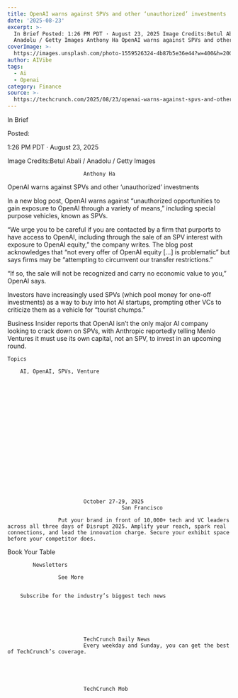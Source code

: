 ```yaml
---
title: OpenAI warns against SPVs and other ‘unauthorized’ investments
date: '2025-08-23'
excerpt: >-
  In Brief Posted: 1:26 PM PDT · August 23, 2025 Image Credits:Betul Abali /
  Anadolu / Getty Images Anthony Ha OpenAI warns against SPVs and other ‘unau...
coverImage: >-
  https://images.unsplash.com/photo-1559526324-4b87b5e36e44?w=400&h=200&fit=crop&auto=format
author: AIVibe
tags:
  - Ai
  - Openai
category: Finance
source: >-
  https://techcrunch.com/2025/08/23/openai-warns-against-spvs-and-other-unauthorized-investments/
---
```

In Brief



Posted:


1:26 PM PDT · August 23, 2025



Image Credits:Betul Abali / Anadolu / Getty Images



	
		
							
											
									
					
		
							Anthony Ha
					
	



OpenAI warns against SPVs and other ‘unauthorized’ investments


In a new blog post, OpenAI warns against “unauthorized opportunities to gain exposure to OpenAI through a variety of means,” including special purpose vehicles, known as SPVs.

“We urge you to be careful if you are contacted by a firm that purports to have access to OpenAI, including through the sale of an SPV interest with exposure to OpenAI equity,” the company writes. The blog post acknowledges that “not every offer of OpenAI equity […] is problematic” but says firms may be “attempting to circumvent our transfer restrictions.”


	
	




	
	



“If so, the sale will not be recognized and carry no economic value to you,” OpenAI says.

Investors have increasingly used SPVs (which pool money for one-off investments) as a way to buy into hot AI startups, prompting other VCs to criticize them as a vehicle for “tourist chumps.”

Business Insider reports that OpenAI isn’t the only major AI company looking to crack down on SPVs, with Anthropic reportedly telling Menlo Ventures it must use its own capital, not an SPV, to invest in an upcoming round.



	Topics
	
		AI, OpenAI, SPVs, Venture	









	
	






	
					
				
							October 27-29, 2025
										San Francisco
					
					Put your brand in front of 10,000+ tech and VC leaders across all three days of Disrupt 2025. Amplify your reach, spark real connections, and lead the innovation charge. Secure your exhibit space before your competitor does.
				


Book Your Table


	








	
		
			Newsletters
							
					See More
				
					
		Subscribe for the industry’s biggest tech news
	
	
		
			
									
						
							TechCrunch Daily News
							Every weekday and Sunday, you can get the best of TechCrunch’s coverage.
							
						
					
									
						
							TechCrunch Mob
